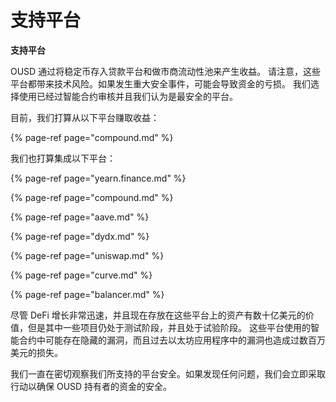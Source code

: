 # 支持平台

**支持平台**

OUSD 通过将稳定币存入贷款平台和做市商流动性池来产生收益。 请注意，这些平台都带来技术风险。如果发生重大安全事件，可能会导致资金的亏损。 我们选择使用已经过智能合约审核并且我们认为是最安全的平台。

目前，我们打算从以下平台赚取收益：

{% page-ref page="compound.md" %}

我们也打算集成以下平台：

{% page-ref page="yearn.finance.md" %}

{% page-ref page="compound.md" %}

{% page-ref page="aave.md" %}

{% page-ref page="dydx.md" %}

{% page-ref page="uniswap.md" %}

{% page-ref page="curve.md" %}

{% page-ref page="balancer.md" %}

尽管 DeFi 增长非常迅速，并且现在存放在这些平台上的资产有数十亿美元的价值，但是其中一些项目仍处于测试阶段，并且处于试验阶段。 这些平台使用的智能合约中可能存在隐藏的漏洞，而且过去以太坊应用程序中的漏洞也造成过数百万美元的损失。

我们一直在密切观察我们所支持的平台安全。如果发现任何问题，我们会立即采取行动以确保 OUSD 持有者的资金的安全。



